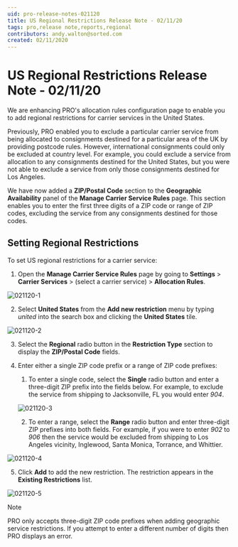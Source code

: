 ```yaml
---
uid: pro-release-notes-021120
title: US Regional Restrictions Release Note - 02/11/20
tags: pro,release note,reports,regional
contributors: andy.walton@sorted.com
created: 02/11/2020
---
```


# US Regional Restrictions Release Note - 02/11/20

We are enhancing PRO's allocation rules configuration page to enable you to add regional restrictions for carrier services in the United States.

Previously, PRO enabled you to exclude a particular carrier service from being allocated to consignments destined for a particular area of the UK by providing postcode rules. However, international consignments could only be excluded at country level. For example, you could exclude a service from allocation to any consignments destined for the United States, but you were not able to exclude a service from only those consignments destined for Los Angeles.

We have now added a **ZIP/Postal Code** section to the **Geographic Availability** panel of the **Manage Carrier Service Rules** page. This section enables you to enter the first three digits of a ZIP code or range of ZIP codes, excluding the service from any consignments destined for those codes.

## Setting Regional Restrictions

To set US regional restrictions for a carrier service:

1. Open the **Manage Carrier Service Rules** page by going to **Settings** > **Carrier Services** > (select a carrier service) > **Allocation Rules**.

![021120-1](/pro/images/021120-1.png)

2. Select **United States** from the **Add new restriction** menu by typing _united_ into the search box and clicking the **United States** tile.

![021120-2](/pro/images/021120-2.png)

3. Select the **Regional** radio button in the **Restriction Type** section to display the **ZIP/Postal Code** fields.

4. Enter either a single ZIP code prefix or a range of ZIP code prefixes:
   1. To enter a single code, select the **Single** radio button and enter a three-digit ZIP prefix into the fields below. For example, to exclude the service from shipping to Jacksonville, FL you would enter _904_.

   ![021120-3](/pro/images/021120-3.png)

   2. To enter a range, select the **Range** radio button and enter three-digit ZIP prefixes into both fields. For example, if you were to enter _902_ to _906_ then the service would be excluded from shipping to Los Angeles vicinity, Inglewood, Santa Monica, Torrance, and Whittier.

![021120-4](/pro/images/021120-4.png)

5. Click **Add** to add the new restriction. The restriction appears in the **Existing Restrictions** list. 

![021120-5](/pro/images/021120-5.png)

> [!NOTE]
> PRO only accepts three-digit ZIP code prefixes when adding geographic service restrictions. If you attempt to enter a different number of digits then PRO displays an error.